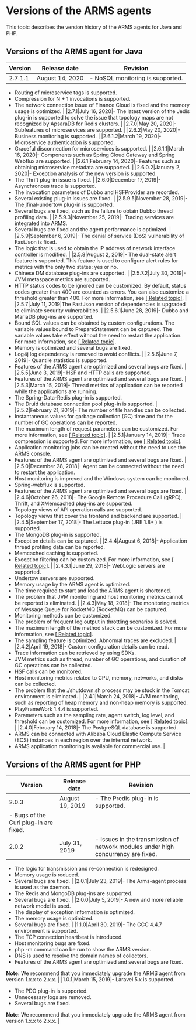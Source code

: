 # Versions of the ARMS agents

This topic describes the version history of the ARMS agents for Java and PHP.

## Versions of the ARMS agent for Java

|Version|Release date|Revision|
|-------|------------|--------|
|2.7.1.1|August 14, 2020|-   NoSQL monitoring is supported.
-   Routing of microservice tags is supported.
-   Compression for N + 1 invocations is supported.
-   The network connection issue of Finance Cloud is fixed and the memory usage is optimized. |
|2.7.1|July 16, 2020|-   The latest version of the Jedis plug-in is supported to solve the issue that topology maps are not recognized by ApsaraDB for Redis clusters. |
|2.7.0|May 20, 2020|-   Subfeatures of microservices are supported. |
|2.6.2|May 20, 2020|-   Business monitoring is supported. |
|2.6.1.2|March 19, 2020|-   Microservice authentication is supported.
-   Graceful disconnection for microservices is supported. |
|2.6.1.1|March 16, 2020|-   Components such as Spring Cloud Gateway and Spring Webflux are supported. |
|2.6.1|February 14, 2020|-   Features such as obtaining microservice metadata are supported. |
|2.6.0.2|January 2, 2020|-   Exception analysis of the new version is supported.
-   The Thrift plug-in issue is fixed. |
|2.6.0|December 17, 2019|-   Asynchronous trace is supported.
-   The invocation parameters of Dubbo and HSFProvider are recorded.
-   Several existing plug-in issues are fixed. |
|2.5.9.5|November 28, 2019|-   The jfinal-undertow plug-in is supported.
-   Several bugs are fixed, such as the failure to obtain Dubbo thread profiling data. |
|2.5.9.3|November 25, 2019|-   Tracing services are integrated into ARMS.
-   Several bugs are fixed and the agent performance is optimized. |
|2.5.9|September 6, 2019|-   The denial of service \(DoS\) vulnerability of FastJson is fixed.
-   The logic that is used to obtain the IP address of network interface controller is modified. |
|2.5.8|August 2, 2019|-   The dual-state alert feature is supported. This feature is used to configure alert rules for metrics with the only two states: yes or no.
-   Chinese DM database plug-ins are supported. |
|2.5.7.2|July 30, 2019|-   JVM metaspace metrics are supported.
-   HTTP status codes to be ignored can be customized. By default, status codes greater than 400 are counted as errors. You can also customize a threshold greater than 400. For more information, see [\[ Related topic\]](t152246.md#sc_advanced_options). |
|2.5.7|July 11, 2019|The FastJson version of dependencies is upgraded to eliminate security vulnerabilities. |
|2.5.6.1|June 28, 2019|-   Dubbo and MariaDB plug-ins are supported.
-   Bound SQL values can be obtained by custom configurations. The variable values bound to PrepareStatement can be captured. The variable values take effect without the need to restart the application. For more information, see [\[ Related topic\]](t152246.md#sc_advanced_options).
-   Memory is optimized and several bugs are fixed.
-   Log4j log dependency is removed to avoid conflicts. |
|2.5.6|June 7, 2019|-   Quantile statistics is supported.
-   Features of the ARMS agent are optimized and several bugs are fixed. |
|2.5.5|June 3, 2019|-   HSF and HTTP calls are supported.
-   Features of the ARMS agent are optimized and several bugs are fixed. |
|2.5.3|March 15, 2019|-   Thread metrics of application can be reported while the applications are running.
-   The Spring-Data-Redis plug-in is supported.
-   The Druid database connection pool plug-in is supported. |
|2.5.2|February 21, 2019|-   The number of file handles can be collected.
-   Instantaneous values for garbage collection \(GC\) time and for the number of GC operations can be reported.
-   The maximum length of request parameters can be customized. For more information, see [\[ Related topic\]](t152246.md#sc_advanced_options). |
|2.5.1|January 14, 2019|-   Trace compression is supported. For more information, see [\[ Related topic\]](t152246.md#sc_advanced_options).
-   Application monitoring jobs can be created without the need to use the ARMS console.
-   Features of the ARMS agent are optimized and several bugs are fixed. |
|2.5.0|December 28, 2018|-   Agent can be connected without the need to restart the application.
-   Host monitoring is improved and the Windows system can be monitored.
-   Spring-webflux is supported.
-   Features of the ARMS agent are optimized and several bugs are fixed. |
|2.4.6|October 26, 2018|-   The Google Remote Procedure Call \(gRPC\), Thrift, and XMemcached plug-ins are supported.
-   Topology views of API operation calls are supported.
-   Topology views that cover the frontend and backend are supported. |
|2.4.5|September 17, 2018|-   The Lettuce plug-in \(JRE 1.8+ \) is supported.
-   The MongoDB plug-in is supported.
-   Exception details can be captured. |
|2.4.4|August 6, 2018|-   Application thread profiling data can be reported.
-   Memcached caching is supported.
-   Exception filtering can be customized. For more information, see [\[ Related topic\]](t152246.md#sc_advanced_options). |
|2.4.3.1|June 29, 2018|-   WebLogic servers are supported.
-   Undertow servers are supported.
-   Memory usage by the ARMS agent is optimized.
-   The time required to start and load the ARMS agent is shortened.
-   The problem that JVM monitoring and host monitoring metrics cannot be reported is eliminated. |
|2.4.3|May 18, 2018|-   The monitoring metrics of Message Queue for RocketMQ \(RocketMQ\) can be captured.
-   Monitoring methods can be customized.
-   The problem of frequent log output in throttling scenarios is solved.
-   The maximum length of the method stack can be customized. For more information, see [\[ Related topic\]](t152246.md#sc_advanced_options).
-   The sampling feature is optimized. Abnormal traces are excluded. |
|2.4.2|April 19, 2018|-   Custom configuration details can be read.
-   Trace information can be retrieved by using SDKs.
-   JVM metrics such as thread, number of GC operations, and duration of GC operations can be collected.
-   HSF calls can be monitored.
-   Host monitoring metrics related to CPU, memory, networks, and disks can be collected.
-   The problem that the ./shutdown.sh process may be stuck in the Tomcat environment is eliminated. |
|2.4.1|March 24, 2018|-   JVM monitoring, such as reporting of heap memory and non-heap memory is supported.
-   PlayFrameWork 1.4.4 is supported.
-   Parameters such as the sampling rate, agent switch, log level, and threshold can be customized. For more information, see [\[ Related topic\]](t152246.md#). |
|2.4.0|February 14, 2018|-   The PostgreSQL database is supported.
-   ARMS can be connected with Alibaba Cloud Elastic Compute Service \(ECS\) instances in each region over the internal network.
-   ARMS application monitoring is available for commercial use. |

## Versions of the ARMS agent for PHP

|Version|Release date|Revision|
|-------|------------|--------|
|2.0.3|August 19, 2019|-   The Predis plug-in is supported.
-   Bugs of the Curl plug-in are fixed. |
|2.0.2|July 31, 2019|-   Issues in the transmission of network modules under high concurrency are fixed.
-   The logic for transmission and re-connection is redesigned.
-   Memory usage is reduced.
-   Several bugs are fixed. |
|2.0.1|July 23, 2019|-   The Arms-agent process is used as the daemon.
-   The Redis and MongoDB plug-ins are supported.
-   Several bugs are fixed. |
|2.0.0|July 5, 2019|-   A new and more reliable network model is used.
-   The display of exception information is optimized.
-   The memory usage is optimized.
-   Several bugs are fixed. |
|1.1.0|April 30, 2019|-   The GCC 4.4.7 environment is supported.
-   The TCP connection heartbeat is introduced.
-   Host monitoring bugs are fixed.
-   php -m command can be run to show the ARMS version.
-   DNS is used to resolve the domain names of collectors.
-   Features of the ARMS agent are optimized and several bugs are fixed.

**Note:** We recommend that you immediately upgrade the ARMS agent from version 1.x.x to 2.x.x. |
|1.0.1|March 15, 2019|-   Laravel 5.x is supported.
-   The PDO plug-in is supported.
-   Unnecessary logs are removed.
-   Several bugs are fixed.

**Note:** We recommend that you immediately upgrade the ARMS agent from version 1.x.x to 2.x.x. |

